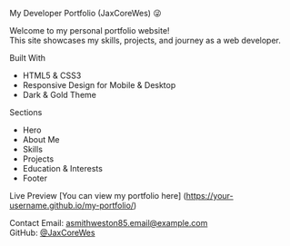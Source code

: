 My Developer Portfolio (JaxCoreWes) 😜

Welcome to my personal portfolio website!  
This site showcases my skills, projects, and journey as a web developer.

 Built With
- HTML5 & CSS3
- Responsive Design for Mobile & Desktop
- Dark & Gold Theme

Sections
- Hero
- About Me
- Skills
- Projects
- Education & Interests
- Footer

Live Preview
[You can view my portfolio here] (https://your-username.github.io/my-portfolio/)

Contact
Email: asmithweston85.email@example.com  
GitHub: [@JaxCoreWes](https://github.com/your-username)
